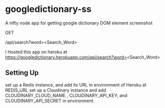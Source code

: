 # googledictionary-ss
A nifty node app for getting google dictionary DOM element screenshot



GET

/api/search?word=<Search_Word>


I Hosted this app on heroku at
https://googledictionary.herokuapp.com/api/search?word=<Search_Word>


## Setting Up
set up a Redis instance, and add its URL in environment of Heroku at REDIS_URL
set up a Cloudinary instance and add CLOUDINARY_CLOUD_NAME , CLOUDINARY_API_KEY, and CLOUDINARY_API_SECRET in environment.

